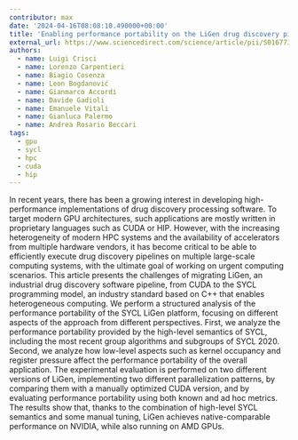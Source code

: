 ```yaml
---
contributor: max
date: '2024-04-16T08:08:10.490000+00:00'
title: 'Enabling performance portability on the LiGen drug discovery pipeline'
external_url: https://www.sciencedirect.com/science/article/pii/S0167739X24001195
authors:
  - name: Luigi Crisci
  - name: Lorenzo Carpentieri
  - name: Biagio Cosenza
  - name: Leon Bogdanović
  - name: Gianmarco Accordi
  - name: Davide Gadioli
  - name: Emanuele Vitali
  - name: Gianluca Palermo
  - name: Andrea Rosario Beccari
tags:
  - gpu
  - sycl
  - hpc
  - cuda
  - hip
---
```


In recent years, there has been a growing interest in developing high-performance implementations of drug discovery processing software. To target modern GPU architectures, 
such applications are mostly written in proprietary languages such as CUDA or HIP. However, with the increasing heterogeneity of modern HPC systems and the availability of 
accelerators from multiple hardware vendors, it has become critical to be able to efficiently execute drug discovery pipelines on multiple large-scale computing systems, 
with the ultimate goal of working on urgent computing scenarios. This article presents the challenges of migrating LiGen, an industrial drug discovery software pipeline, 
from CUDA to the SYCL programming model, an industry standard based on C++ that enables heterogeneous computing. We perform a structured analysis of the performance portability 
of the SYCL LiGen platform, focusing on different aspects of the approach from different perspectives. First, we analyze the performance portability provided by the high-level semantics 
of SYCL, including the most recent group algorithms and subgroups of SYCL 2020. Second, we analyze how low-level aspects such as kernel occupancy and register pressure affect 
the performance portability of the overall application. The experimental evaluation is performed on two different versions of LiGen, implementing two different parallelization 
patterns, by comparing them with a manually optimized CUDA version, and by evaluating performance portability using both known and ad hoc metrics. The results show that,
thanks to the combination of high-level SYCL semantics and some manual tuning, LiGen achieves native-comparable performance on NVIDIA, while also running on AMD GPUs.

